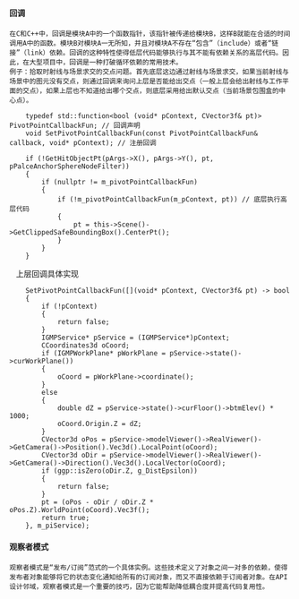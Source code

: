 #### 回调

    在C和C++中，回调是模块A中的一个函数指针，该指针被传递给模块B，这样B就能在合适的时间调用A中的函数。模块B对模块A一无所知，并且对模块A不存在“包含”（include）或者“链接”（link）依赖。回调的这种特性使得低层代码能够执行与其不能有依赖关系的高层代码。因此，在大型项目中，回调是一种打破循环依赖的常用技术。
    例子：拾取时射线与场景求交的交点问题。首先底层这边通过射线与场景求交，如果当前射线与场景中的图元没有交点，则通过回调来询问上层是否能给出交点（一般上层会给出射线与工作平面的交点），如果上层也不知道给出哪个交点，则底层采用给出默认交点（当前场景包围盒的中心点）。
    
        typedef std::function<bool (void* pContext, CVector3f& pt)> PivotPointCallbackFun; // 回调声明
        void SetPivotPointCallbackFun(const PivotPointCallbackFun& callback, void* pContext); // 注册回调
 
        if (!GetHitObjectPt(pArgs->X(), pArgs->Y(), pt, pPalceAnchorSphereNodeFilter))
        {
            if (nullptr != m_pivotPointCallbackFun)
            {
                if (!m_pivotPointCallbackFun(m_pContext, pt)) // 底层执行高层代码
                {
                    pt = this->Scene()->GetClippedSafeBoundingBox().CenterPt();
                }
            }
        }
    
    上层回调具体实现 
    
        SetPivotPointCallbackFun([](void* pContext, CVector3f& pt) -> bool
        {
            if (!pContext)
            {
                return false;
            }
            IGMPService* pService = (IGMPService*)pContext;
            CCoordinates3d oCoord;
            if (IGMPWorkPlane* pWorkPlane = pService->state()->curWorkPlane())
            {
                oCoord = pWorkPlane->coordinate();
            }
            else
            {
                double dZ = pService->state()->curFloor()->btmElev() * 1000;
                oCoord.Origin.Z = dZ;
            }
            CVector3d oPos = pService->modelViewer()->RealViewer()->GetCamera()->Position().Vec3d().LocalPoint(oCoord);
            CVector3d oDir = pService->modelViewer()->RealViewer()->GetCamera()->Direction().Vec3d().LocalVector(oCoord);
            if (ggp::isZero(oDir.Z, g_DistEpsilon))
            {
                return false;
            }
            pt = (oPos - oDir / oDir.Z * oPos.Z).WorldPoint(oCoord).Vec3f();
            return true;
        }, m_piService);

#### 观察者模式

    观察者模式是“发布/订阅”范式的一个具体实例。这些技术定义了对象之间一对多的依赖，使得发布者对象能够将它的状态变化通知给所有的订阅对象，而又不直接依赖于订阅者对象。在API设计邻域，观察者模式是一个重要的技巧，因为它能帮助降低耦合度并提高代码复用性。
